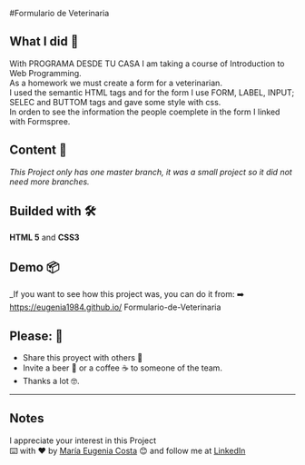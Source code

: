 #Formulario de Veterinaria
## What I did 🚀

With PROGRAMA DESDE TU CASA I am taking a course of Introduction to Web Programming. <br/>
As a homework we must create a form  for a veterinarian. <br/>
I used the semantic HTML tags and for the form I use FORM, LABEL, INPUT; SELEC and BUTTOM tags and gave some style with css.<br/>
In orden to see the information the people coemplete in the form I linked with Formspree.



## Content 🚀

_This Project only has one master branch, it was a small project so it did not need more branches._

## Builded with 🛠️

**HTML 5** and  **CSS3** 

## Demo 📦
_If you want to see how this project was, you can do it from:
:arrow_right: https://eugenia1984.github.io/ Formulario-de-Veterinaria
 

## Please: 🎁

* Share this proyect with others 📢
* Invite a beer 🍺 or a coffee ☕  to someone of the team. 
* Thanks a lot 🤓.

---
## Notes
I appreciate your interest in this Project <br/>
⌨️ with ❤️ by [María Eugenia Costa](https://github.com/eugenia1984) 😊 and follow me at [LinkedIn]( http://www.linkedin.com/in/maríaeugeniacosta) 
